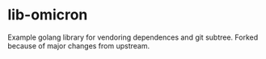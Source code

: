 lib-omicron
===========

Example golang library for vendoring dependences and git subtree.  Forked because of major changes from upstream.
